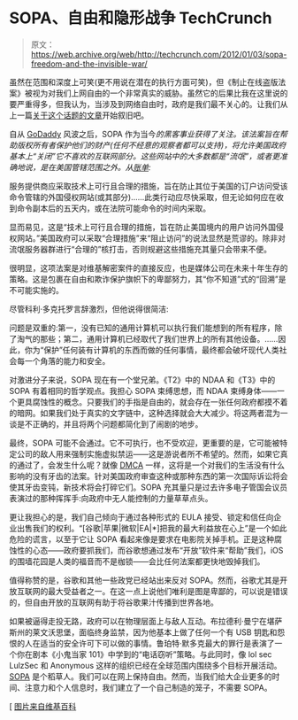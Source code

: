 # SOPA、自由和隐形战争 TechCrunch

> 原文：<https://web.archive.org/web/http://techcrunch.com/2012/01/03/sopa-freedom-and-the-invisible-war/>

虽然在范围和深度上可笑(更不用说在潜在的执行方面可笑)，但《制止在线盗版法案》被视为对我们上网自由的一个非常真实的威胁。虽然它的后果比我在这里说的要严重得多，但我认为，当涉及到网络自由时，政府是我们最不关心的。让我们从上一篇[关于这个话题的文章](https://web.archive.org/web/20230209124849/https://techcrunch.com/search/SOPA)开始叙旧吧。

自从 [GoDaddy](https://web.archive.org/web/20230209124849/https://techcrunch.com/tag/GoDaddy) 风波之后，SOPA 作为当今*的黑客事业获得了关注。该法案旨在帮助版权所有者保护他们的财产(任何不经意的观察者都可以支持)，将允许美国政府基本上“关闭”它不喜欢的互联网部分。这些网站中的大多数都是“流氓”，或者更准确地说，是在美国管辖范围之外。从[账单](https://web.archive.org/web/20230209124849/http://thomas.loc.gov/cgi-bin/query/F?c112:1:./temp/~c112Yn2NR7:e55205:):*

服务提供商应采取技术上可行且合理的措施，旨在防止其位于美国的订户访问受该命令管辖的外国侵权网站(或其部分)……此类行动应尽快采取，但无论如何应在收到命令副本后的五天内，或在法院可能命令的时间内采取。

显而易见，这是“技术上可行且合理的措施，旨在防止美国境内的用户访问外国侵权网站。”美国政府可以采取“合理措施”来“阻止访问”的说法显然是荒谬的。除非对流氓服务器群进行“合理的”核打击，否则规避这些措施充其量只会带来不便。

很明显，这项法案是对维基解密案件的直接反应，也是媒体公司在未来十年生存的策略。这是包裹在自由和欺诈保护旗帜下的卑鄙努力，其“你不知道”式的“回溯”是不可能实施的。

尽管科利·多克托罗言辞激烈，但他说得很简洁:

问题是双重的:第一，没有已知的通用计算机可以执行我们能想到的所有程序，除了淘气的那些；第二，通用计算机已经取代了我们世界上的所有其他设备。……因此，你为“保护”任何装有计算机的东西而做的任何事情，最终都会破坏现代人类社会每一个角落的能力和安全。

对激进分子来说，SOPA 现在有一个堂兄弟。《T2》中的 NDAA 和《T3》中的 SOPA 有着相同的哲学观点。我担心 SOPA 束缚思想，而 NDAA 束缚身体——一个更具腐蚀性的概念。只要我们的手指是自由的，就会存在一张任何政府都摸不着的暗网。如果我们处于真实的文字链中，这种选择就会大大减少。将这两者混为一谈是不正确的，并且将两个问题都简化到了闹剧的地步。

最终，SOPA 可能不会通过。它不可执行，也不受欢迎，更重要的是，它可能被特定公司的敌人用来强制实施虚拟禁运——这是游说者所不希望的。然而，如果它真的通过了，会发生什么呢？就像 [DMCA](https://web.archive.org/web/20230209124849/http://en.wikipedia.org/wiki/Digital_Millennium_Copyright_Act) 一样，这将是一个对我们的生活没有什么影响的没有牙齿的法案。针对美国政府审查这种或那种东西的第一次国际诉讼将会使其牙齿变钝，新技术将会打碎它们。SOPA 充其量只是过去许多电子管国会议员表演过的那种挥挥手:向政府中无人能控制的力量草草点头。

更让我担心的是，我们自己倾向于通过各种形式的 EULA 接受、锁定和信任向企业出售我们的权利。“[谷歌|苹果|微软|EA|*]把我的最大利益放在心上”是一个如此危险的谎言，以至于它让 SOPA 看起来像是要求在电影院关掉手机。正是这种腐蚀性的心态——政府要抓我们，而谷歌想通过发布“开放”软件来“帮助”我们，iOS 的围墙花园是人类的福音而不是枷锁——会比任何法案都更快地毁掉我们。

值得称赞的是，谷歌和其他一些政党已经站出来反对 SOPA。然而，谷歌尤其是开放互联网的最大受益者之一。在这一点上说他们唯利是图是卑鄙的，可以说是错误的，但自由开放的互联网有助于将谷歌果汁传播到世界各地。

如果被逼得走投无路，政府可以在物理层面上与敌人互动。布拉德利·曼宁在堪萨斯州的莱文沃思堡，面临终身监禁，因为他基本上做了任何一个有 USB 钥匙和怨恨的人在适当的安全许可下可以做的事情。鲁珀特·默多克最大的罪行是表演了一个你在剧本《小鬼当家 101》中学到的“电话窃听”策略。与此同时，像 lol sec LulzSec 和 Anonymous 这样的组织已经在全球范围内围绕多个目标开展活动。 [SOPA](https://web.archive.org/web/20230209124849/http://news.cnet.com/8301-31921_3-57329001-281/how-sopa-would-affect-you-faq/) 是个稻草人。我们可以在网上保持自由。然而，当我们给大企业更多的时间、注意力和个人信息时，我们建立了一个自己制造的笼子，不需要 SOPA。

[ [图片来自维基百科](https://web.archive.org/web/20230209124849/http://en.wikipedia.org/wiki/Bradley_Manning)